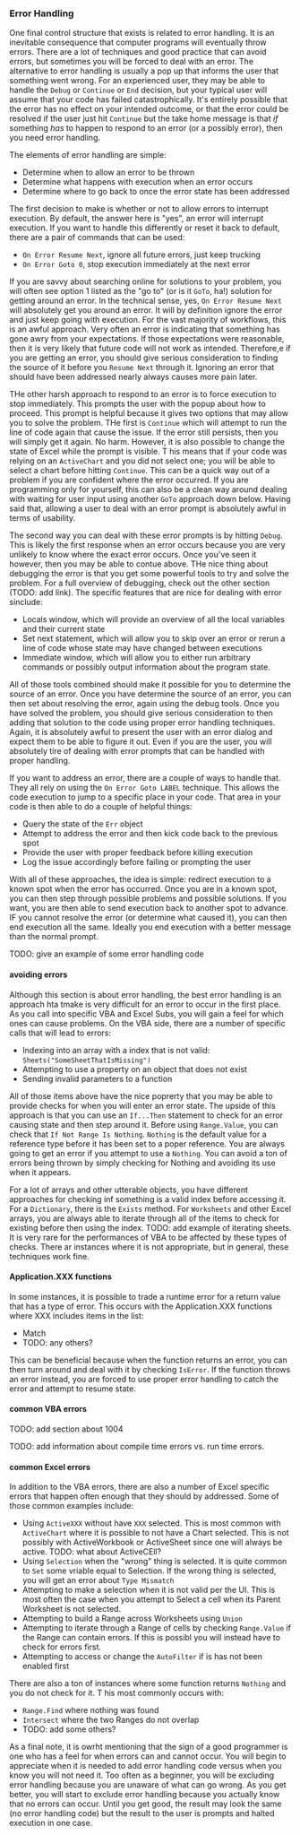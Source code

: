 ### Error Handling

One final control structure that exists is related to error handling. It is an inevitable consequence that computer programs will eventually throw errors. There are a lot of techniques and good practice that can avoid errors, but sometimes you will be forced to deal with an error. The alternative to error handling is usually a pop up that informs the user that something went wrong. For an experienced user, they may be able to handle the `Debug` or `Continue` or `End` decision, but your typical user will assume that your code has failed catastrophically. It's entirely possible that the error has no effect on your intended outcome, or that the error could be resolved if the user just hit `Continue` but the take home message is that _if_ something _has_ to happen to respond to an error (or a possibly error), then you need error handling.

The elements of error handling are simple:

- Determine when to allow an error to be thrown
- Determine what happens with execution when an error occurs
- Determine where to go back to once the error state has been addressed

The first decision to make is whether or not to allow errors to interrupt execution. By default, the answer here is "yes", an error will interrupt execution. If you want to handle this differently or reset it back to default, there are a pair of commands that can be used:

- `On Error Resume Next`, ignore all future errors, just keep trucking
- `On Error Goto 0`, stop execution immediately at the next error

If you are savvy about searching online for solutions to your problem, you will often see option 1 listed as the "go to" (or is it `GoTo`, ha!) solution for getting around an error. In the technical sense, yes, `On Error Resume Next` will absolutely get you around an error. It will by definition ignore the error and just keep going with execution. For the vast majority of workflows, this is an awful approach. Very often an error is indicating that something has gone awry from your expectations. If those expectations were reasonable, then it is very likely that future code will not work as intended. Therefore,e if you are getting an error, you should give serious consideration to finding the source of it before you `Resume Next` through it. Ignoring an error that should have been addressed nearly always causes more pain later.

THe other harsh approach to respond to an error is to force execution to stop immediately. This prompts the user with the popup about how to proceed. This prompt is helpful because it gives two options that may allow you to solve the problem. THe first is `Continue` which will attempt to run the line of code again that cause the issue. If the error still persists, then you will simply get it again. No harm. However, it is also possible to change the state of Excel while the prompt is visible. T his means that if your code was relying on an `ActiveChart` and you did not select one; you will be able to select a chart before hitting `Continue`. This can be a quick way out of a problem if you are confident where the error occurred. If you are programming only for yourself, this can also be a clean way around dealing with waiting for user input using another `GoTo` approach down below. Having said that, allowing a user to deal with an error prompt is absolutely awful in terms of usability.

The second way you can deal with these error prompts is by hitting `Debug`. This is likely the first response when an error occurs because you are very unlikely to know where the exact error occurs. Once you've seen it however, then you may be able to contue above. THe nice thing about debugging the error is that you get some powerful tools to try and solve the problem. For a full overview of debugging, check out the other section (TODO: add link). The specific features that are nice for dealing with error sinclude:

- Locals window, which will provide an overview of all the local variables and their current state
- Set next statement, which will allow you to skip over an error or rerun a line of code whose state may have changed between executions
- Immediate window, which will allow you to either run arbitrary commands or possibly output information about the program state.

All of those tools combined should make it possible for you to determine the source of an error. Once you have determine the source of an error, you can then set about resolving the error, again using the debug tools. Once you have solved the problem, you should give serious consideration to then adding that solution to the code using proper error handling techniques. Again, it is absolutely awful to present the user with an error dialog and expect them to be able to figure it out. Even if you are the user, you will absolutely tire of dealing with error prompts that can be handled with proper handling.

If you want to address an error, there are a couple of ways to handle that. They all rely on using the `On Error Goto LABEL` technique. This allows the code execution to jump to a specific place in your code. That area in your code is then able to do a couple of helpful things:

- Query the state of the `Err` object
- Attempt to address the error and then kick code back to the previous spot
- Provide the user with proper feedback before killing execution
- Log the issue accordingly before failing or prompting the user

With all of these approaches, the idea is simple: redirect execution to a known spot when the error has occurred. Once you are in a known spot, you can then step through possible problems and possible solutions. If you want, you are then able to send execution back to another spot to advance. IF you cannot resolve the error (or determine what caused it), you can then end execution all the same. Ideally you end execution with a better message than the normal prompt.

TODO: give an example of some error handling code

#### avoiding errors

Although this section is about error handling, the best error handling is an approach hta tmake is very difficult for an error to occur in the first place. As you call into specific VBA and Excel Subs, you will gain a feel for which ones can cause problems. On the VBA side, there are a number of specific calls that will lead to errors:

- Indexing into an array with a index that is not valid: `Sheets("SomeSheetThatIsMissing")`
- Attempting to use a property on an object that does not exist
- Sending invalid parameters to a function

All of those items above have the nice poprerty that you may be able to provide checks for when you will enter an error state. The upside of this approach is that you can use an `If...Then` statement to check for an error causing state and then step around it. Before using `Range.Value`, you can check that `If Not Range Is Nothing`. `Nothing` is the default value for a reference type before it has been set to a poper reference. You are always going to get an error if you attempt to use a `Nothing`. You can avoid a ton of errors being thrown by simply checking for Nothing and avoiding its use when it appears.

For a lot of arrays and other utterable objects, you have different approaches for checking inf something is a valid index before accessing it. For a `Dictionary`, there is the `Exists` method. For `Worksheets` and other Excel arrays, you are always able to iterate through all of the items to check for existing before then using the index. TODO: add example of iterating sheets. It is very rare for the performances of VBA to be affected by these types of checks. There ar instances where it is not appropriate, but in general, these techniques work fine.

#### Application.XXX functions

In some instances, it is possible to trade a runtime error for a return value that has a type of error. This occurs with the Application.XXX functions where XXX includes items in the list:

- Match
- TODO: any others?

This can be beneficial because when the function returns an error, you can then turn around and deal with it by checking `IsError`. If the function throws an error instead, you are forced to use proper error handling to catch the error and attempt to resume state.

#### common VBA errors

TODO: add section about 1004

TODO: add information about compile time errors vs. run time errors.

#### common Excel errors

In addition to the VBA errors, there are also a number of Excel specific errors that happen often enough that they should by addressed. Some of those common examples include:

- Using `ActiveXXX` without have `XXX` selected. This is most common with `ActiveChart` where it is possible to not have a Chart selected. This is not possibly with ActiveWorkbook or ActiveSheet since one will always be active. TODO: what about ActiveCEll?
- Using `Selection` when the "wrong" thing is selected. It is quite common to `Set` some vriable equal to Selection. If the wrong thing is selected, you will get an error about `Type Mismatch`
- Attempting to make a selection when it is not valid per the UI. This is most often the case when you attempt to Select a cell when its Parent Worksheet is not selected.
- Attempting to build a Range across Worksheets using `Union`
- Attempting to iterate through a Range of cells by checking `Range.Value` if the Range can contain errors. If this is possibl you will instead have to check for errors first.
- Attempting to access or change the `AutoFilter` if is has not been enabled first

There are also a ton of instances where some function returns `Nothing` and you do not check for it. T his most commonly occurs with:

- `Range.Find` where nothing was found
- `Intersect` where the two Ranges do not overlap
- TODO: add some others?

As a final note, it is owrht mentioning that the sign of a good programmer is one who has a feel for when errors can and cannot occur. You will begin to appreciate when it is needed to add error handling code versus when you know you will not need it. Too often as a beginner, you will be excluding error handling because you are unaware of what can go wrong. As you get better, you will start to exclude error handling because you actually know that no errors can occur. Until you get good, the result may look the same (no error handling code) but the result to the user is prompts and halted execution in one case.
